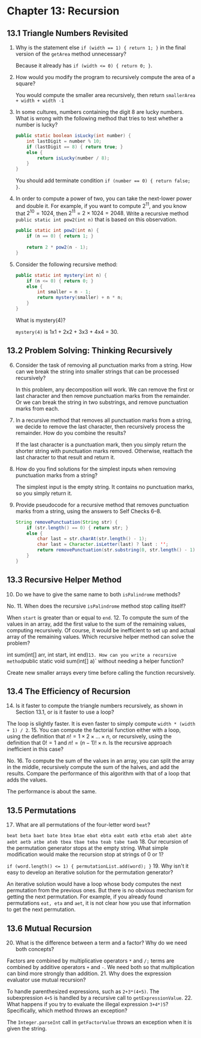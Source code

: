 # Chapter 13: Recursion

## 13.1 Triangle Numbers Revisited

1. Why is the statement else `if (width == 1) { return 1; }` in the final version of the `getArea` method unnecessary?

   Because it already has `if (width <= 0) { return 0; }`.
2. How would you modify the program to recursively compute the area of a square?

   You would compute the smaller area recursively, then return `smallerArea + width + width -1`
3. In some cultures, numbers containing the digit 8 are lucky numbers. What is wrong with the following method that tries to test whether a number is lucky?
   ```java
   public static boolean isLucky(int number) {
       int lastDigit = number % 10;
       if (lastDigit == 8) { return true; }
       else {
           return isLucky(number / 8);
       }    
   }
   ```

   You should add terminate condition `if (number == 0) { return false; }`.
4. In order to compute a power of two, you can take the next-lower power and double it. For example, if you want to compute $2^11$, and you know that $2^10 = 1024$, then $2^11 = 2 \times 1024 = 2048$. Write a recursive method `public static int pow2(int n)` that is based on this observation.

   ```java
   public static int pow2(int n) {
       if (n == 0) { return 1; }
       
       return 2 * pow2(n - 1);
   }
   ```
5. Consider the following recursive method:
   ```java
   public static int mystery(int n) {
       if (n <= 0) { return 0; }
       else {
           int smaller = n - 1;
           return mystery(smaller) + n * n;
       }
   }
   ```
   What is mystery(4)?

   `mystery(4)` is 1x1 + 2x2 + 3x3 + 4x4 = 30.

## 13.2 Problem Solving: Thinking Recursively

6. Consider the task of removing all punctuation marks from a string. How can we break the string into smaller strings that can be processed recursively?

   In this problem, any decomposition will work. We can remove the first or last character and then remove punctuation marks from the remainder. Or we can break the string in two substrings, and remove punctuation marks from each.
7. In a recursive method that removes all punctuation marks from a string, we decide to remove the last character, then recursively process the remainder. How do you combine the results?

   If the last character is a punctuation mark, then you simply return the shorter string with punctuation marks removed. Otherwise, reattach the last character to that result and return it.
8. How do you find solutions for the simplest inputs when removing punctuation marks from a string?

   The simplest input is the empty string. It contains no punctuation marks, so you simply return it.
9. Provide pseudocode for a recursive method that removes punctuation marks from a string, using the answers to Self Checks 6–8.

   ```java
   String removePunctuation(String str) {
       if (str.length() == 0) { return str; }
       else {
           char last = str.charAt(str.length() - 1);
           char last = Character.isLetter(last) ? last : '';
           return removePunctuation(str.substring(0, str.length() - 1)) + last;
       }
   }
   ```

## 13.3 Recursive Helper Method

10. Do we have to give the same name to both `isPalindrome` methods?

   No.
11. When does the recursive `isPalindrome` method stop calling itself?

   When `start` is greater than or equal to `end`.
12. To compute the sum of the values in an array, add the first value to the sum of the remaining values, computing recursively. Of course, it would be inefficient to set up and actual array of the remaining values. Which recursive helper method can solve the problem?

   int sum(int[] arr, int start, int end)`
13. How can you write a recursive method `public static void sum(int[] a)` without needing a helper function?

   Create new smaller arrays every time before calling the function recursively.
   
## 13.4 The Efficiency of Recursion

14. Is it faster to compute the triangle numbers recursively, as shown in Section 13.1, or is it faster to use a loop?

   The loop is slightly faster. It is even faster to simply compute `width * (width + 1) / 2`.
15. You can compute the factorial function either with a loop, using the definition that $n! = 1 \times 2 \times \ldots \times n$, or recursively, using the definition that $0! = 1$ and $n! = (n-1)! \times n$. Is the recursive approach inefficient in this case?

   No.
16. To compute the sum of the values in an array, you can split the array in the middle, recursively compute the sum of the halves, and add the results. Compare the performance of this algorithm with that of a loop that adds the values.

   The performance is about the same.
   
## 13.5 Permutations

17. What are all permutations of the four-letter word `beat`?

   `beat beta baet bate btea btae ebat ebta eabt eatb etba etab abet abte aebt aetb atbe ateb tbea tbae teba teab tabe taeb`
18. Our recursion of the permutation generator stops at the empty string. What simple modification would make the recursion stop at strings of 0 or 1?

   `if (word.length() <= 1) { permutationList.add(word); }`
19. Why isn't it easy to develop an iterative solution for the permutation generator?

   An iterative solution would have a loop whose body computes the next permutation from the previous ones. But there is no obvious mechanism for getting the next permutation. For example, if you already found permutations `eat, eta` and `aet`, it is not clear how you use that information to get the next permutation.
   
## 13.6 Mutual Recursion

20. What is the difference between a term and a factor? Why do we need both concepts?

   Factors are combined by multiplicative operators `*` and `/;` terms are combined by additive operators `+` and `-`. We need both so that multiplication can bind more strongly than addition.
21. Why does the expression evaluator use mutual recursion?

   To handle parenthesized expressions, such as `2+3*(4+5)`. The subexpression `4+5` is handled by a recursive call to `getExpressionValue`.
22. What happens if you try to evaluate the illegal expression `3+4*)5`? Specifically, which method throws an exception?

   The `Integer.parseInt` call in `getFactorValue` throws an exception when it is given the string.